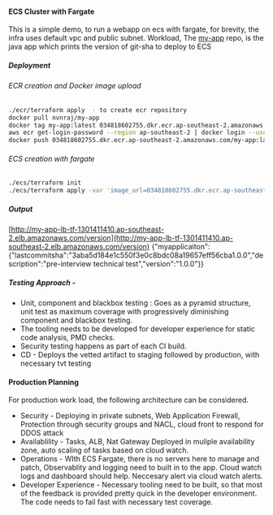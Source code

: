 #### ECS Cluster with Fargate
This is a simple demo, to run a webapp on ecs with fargate, for brevity, the infra uses 
default vpc and public subnet. 
Workload, The [my-app](https://github.com/naveenrajkumar/my-app) repo, is the java app which prints the version of git-sha to deploy to ECS

##### Deployment

###### ECR creation and Docker image upload
```sh
./ecr/terraform apply  - to create ecr repository
docker pull nvnraj/my-app
docker tag my-app:latest 034818602755.dkr.ecr.ap-southeast-2.amazonaws.com/my-app:latest
aws ecr get-login-password --region ap-southeast-2 | docker login --username AWS --password-stdin 034818602755.dkr.ecr.ap-southeast-2.amazonaws.com
docker push 034818602755.dkr.ecr.ap-southeast-2.amazonaws.com/my-app:latest
```

###### ECS creation with fargate
```sh
./ecs/terraform init
./ecs/terraform apply -var 'image_url=034818602755.dkr.ecr.ap-southeast-2.amazonaws.com/my-app:latest'
```

##### Output
[http://my-app-lb-tf-1301411410.ap-southeast-2.elb.amazonaws.com/version](http://my-app-lb-tf-1301411410.ap-southeast-2.elb.amazonaws.com/version)
{"myapplicaiton":{"lastcommitsha":"3aba5d184e1c550f3e0c8bdc08a19657eff56cba1.0.0","description":"pre-interview technical test","version":"1.0.0"}}

#####  Testing Approach - 
* Unit, component and blackbox testing : Goes as a pyramid structure, unit test as maximum coverage with progressively diminishing component and blackbox testing.
* The tooling needs to be developed for developer experience for static code analysis, PMD checks.
* Security testing happens as part of each CI build.
* CD - Deploys the vetted artifact to staging followed by production, with necessary tvt testing

#### Production Planning

For production work load, the following architecture can be considered.


* Security - Deploying in private subnets, Web Application Firewall, Protection through security groups and NACL, cloud front to respond for DDOS attack
* Availablility - Tasks, ALB, Nat Gateway Deployed in muliple availability zone, auto scaling of tasks based on cloud watch.
* Operations - WIth ECS Fargate, there is no servers here to manage and patch, Observablity and logging need to built in to the app. Cloud watch logs and dashboard should help. Neccesary alert via cloud watch alerts.
* Developer Experience - Necessary tooling need to be built, so that most of the feedback is provided pretty quick in the developer environment. The code needs to fail fast with necessary test coverage.